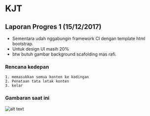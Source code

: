 # KJT

## Laporan Progres 1 (15/12/2017)

- Sementara udah nggabungin framework CI dengan template html bootstrap.
- Untuk design UI masih 20% 
- btw butuh gambar background scafolding mas rafi.

### Rencana kedepan


```
1. memasukkan semua konten ke kodingan
2. Penataan tata letak konten
3. kelar

```

### Gambaran saat ini
![alt text](https://github.com/gambaran/prog1.jpg)
